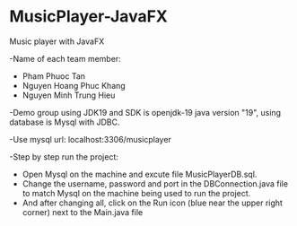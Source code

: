 # MusicPlayer-JavaFX
Music player with JavaFX

-Name of each team member:
+ Pham Phuoc Tan
+ Nguyen Hoang Phuc Khang
+ Nguyen Minh Trung Hieu 

-Demo group using JDK19 and SDK is openjdk-19 java version "19", using database is Mysql with JDBC.

-Use mysql url: localhost:3306/musicplayer

-Step by step run the project:

 + Open Mysql on the machine and excute file MusicPlayerDB.sql.
 + Change the username, password and port in the DBConnection.java file to match Mysql on the machine being used to run the project.
 + And after changing all, click on the Run icon (blue near the upper right corner) next to the Main.java file
